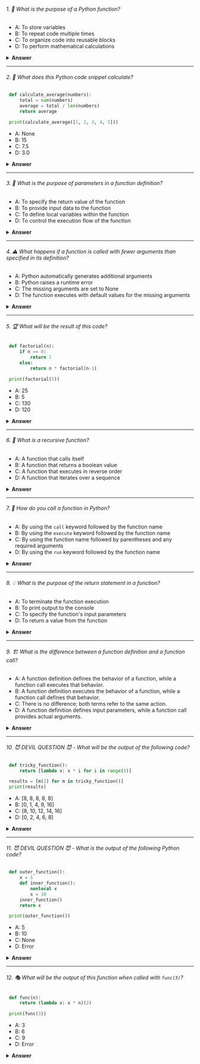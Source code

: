 ###### 1. 🧐 What is the purpose of a Python function?

- A: To store variables
- B: To repeat code multiple times
- C: To organize code into reusable blocks
- D: To perform mathematical calculations

<details><summary><b>Answer</b></summary>
<p>

#### Correct Answer ->  C: To organize code into reusable blocks

</p>
</details>

---

###### 2. 🔢 What does this Python code snippet calculate?

```python
 def calculate_average(numbers):
     total = sum(numbers)
     average = total / len(numbers)
     return average

 print(calculate_average([1, 2, 3, 4, 5]))
```

- A: None
- B: 15
- C: 7.5
- D: 3.0

<details><summary><b>Answer</b></summary>
<p>

#### Correct Answer -> D: 3.0

</p>
</details>

---

###### 3. 🤔 What is the purpose of parameters in a function definition?

- A: To specify the return value of the function
- B: To provide input data to the function
- C: To define local variables within the function
- D: To control the execution flow of the function

<details><summary><b>Answer</b></summary>
<p>

#### Correct Answer -> B: To provide input data to the function

</p>
</details>

---

###### 4. ⚠️ What happens if a function is called with fewer arguments than specified in its definition?

- A: Python automatically generates additional arguments
- B: Python raises a runtime error
- C: The missing arguments are set to None
- D: The function executes with default values for the missing arguments

<details><summary><b>Answer</b></summary>
<p>

#### Correct Answer -> B: Python raises a TypeError

</p>
</details>

---

###### 5. 🏆 What will be the result of this code?

```python
 def factorial(n):
     if n == 0:
         return 1
     else:
         return n * factorial(n-1)

 print(factorial(5))
```

- A: 25
- B: 5
- C: 130
- D: 120

<details><summary><b>Answer</b></summary>
<p>

#### Correct Answer -> D: 120

</p>
</details>

---

###### 6. 🔄 What is a recursive function?

- A: A function that calls itself
- B: A function that returns a boolean value
- C: A function that executes in reverse order
- D: A function that iterates over a sequence

<details><summary><b>Answer</b></summary>
<p>

#### Correct Answer -> A: A function that calls itself

</p>
</details>

---

###### 7. 🚀 How do you call a function in Python?

- A: By using the `call` keyword followed by the function name
- B: By using the `execute` keyword followed by the function name
- C: By using the function name followed by parentheses and any required arguments
- D: By using the `run` keyword followed by the function name

<details><summary><b>Answer</b></summary>
<p>

#### Correct Answer -> C: By using the function name followed by parentheses and any required arguments

</p>
</details>

---

###### 8. 💡 What is the purpose of the return statement in a function?

- A: To terminate the function execution
- B: To print output to the console
- C: To specify the function's input parameters
- D: To return a value from the function

<details><summary><b>Answer</b></summary>
<p>

#### Correct Answer -> D: To return a value from the function

</p>
</details>

---

###### 9. 🏗️ What is the difference between a function definition and a function call?

- A: A function definition defines the behavior of a function, while a function call executes that behavior.
- B: A function definition executes the behavior of a function, while a function call defines that behavior.
- C: There is no difference; both terms refer to the same action.
- D: A function definition defines input parameters, while a function call provides actual arguments.

<details><summary><b>Answer</b></summary>
<p>

#### Correct Answer -> A: A function definition defines the behavior of a function, while a function call executes that behavior.

</p>
</details>

---

###### 10. 😈 DEVIL QUESTION 😈 - What will be the output of the following code?

```python
 def tricky_function():
     return [lambda x: x * i for i in range(5)]

 results = [m(2) for m in tricky_function()]
 print(results)
```

- A: [8, 8, 8, 8, 8]
- B: [0, 1, 4, 9, 16]
- C: [8, 10, 12, 14, 16]
- D: [0, 2, 4, 6, 8]

<details><summary><b>Answer</b></summary>
<p>

#### Correct Answer -> You tell me :))

</p>
</details>

---

###### 11. 😈 DEVIL QUESTION 😈 - What is the output of the following Python code?

```python
 def outer_function():
     x = 5
     def inner_function():
         nonlocal x
         x = 10
     inner_function()
     return x

 print(outer_function())
```

- A: 5
- B: 10
- C: None
- D: Error

<details><summary><b>Answer</b></summary>
<p>

#### Correct Answer -> B: 10, but you will explain why!

</p>
</details>

---

###### 12. 🎭 What will be the output of this function when called with `func(3)`?

```python
 def func(n):
     return (lambda x: x * n)(2)

 print(func(3))
```

- A: 3
- B: 6
- C: 9
- D: Error

<details><summary><b>Answer</b></summary>
<p>

#### Correct Answer -> B: 6

</p>
</details>

